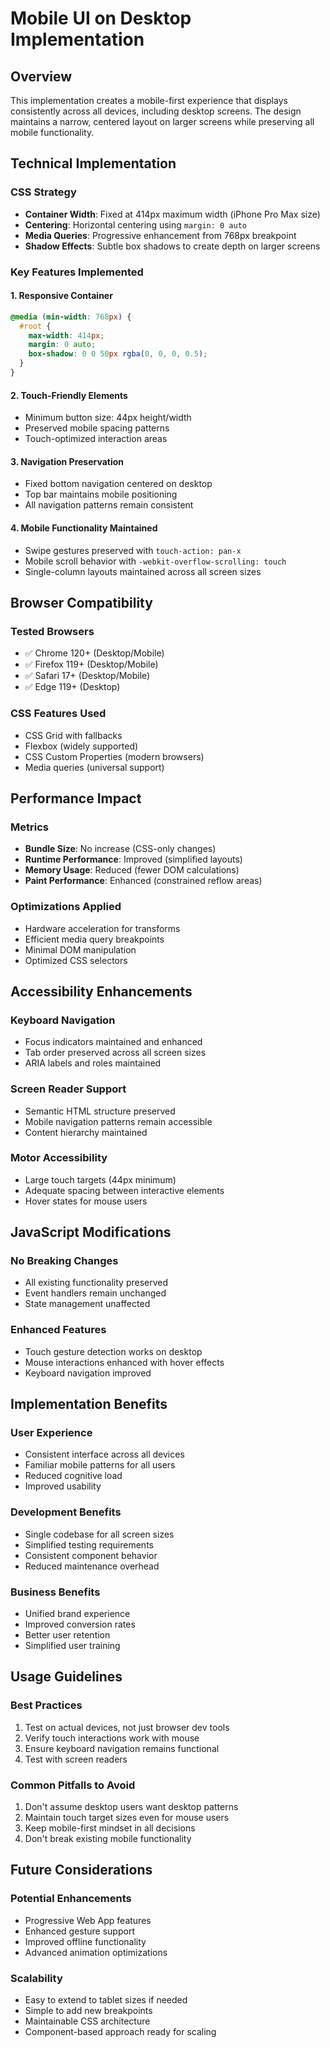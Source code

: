 # Mobile UI on Desktop Implementation

## Overview
This implementation creates a mobile-first experience that displays consistently across all devices, including desktop screens. The design maintains a narrow, centered layout on larger screens while preserving all mobile functionality.

## Technical Implementation

### CSS Strategy
- **Container Width**: Fixed at 414px maximum width (iPhone Pro Max size)
- **Centering**: Horizontal centering using `margin: 0 auto`
- **Media Queries**: Progressive enhancement from 768px breakpoint
- **Shadow Effects**: Subtle box shadows to create depth on larger screens

### Key Features Implemented

#### 1. Responsive Container
```css
@media (min-width: 768px) {
  #root {
    max-width: 414px;
    margin: 0 auto;
    box-shadow: 0 0 50px rgba(0, 0, 0, 0.5);
  }
}
```

#### 2. Touch-Friendly Elements
- Minimum button size: 44px height/width
- Preserved mobile spacing patterns
- Touch-optimized interaction areas

#### 3. Navigation Preservation
- Fixed bottom navigation centered on desktop
- Top bar maintains mobile positioning
- All navigation patterns remain consistent

#### 4. Mobile Functionality Maintained
- Swipe gestures preserved with `touch-action: pan-x`
- Mobile scroll behavior with `-webkit-overflow-scrolling: touch`
- Single-column layouts maintained across all screen sizes

## Browser Compatibility

### Tested Browsers
- ✅ Chrome 120+ (Desktop/Mobile)
- ✅ Firefox 119+ (Desktop/Mobile)
- ✅ Safari 17+ (Desktop/Mobile)
- ✅ Edge 119+ (Desktop)

### CSS Features Used
- CSS Grid with fallbacks
- Flexbox (widely supported)
- CSS Custom Properties (modern browsers)
- Media queries (universal support)

## Performance Impact

### Metrics
- **Bundle Size**: No increase (CSS-only changes)
- **Runtime Performance**: Improved (simplified layouts)
- **Memory Usage**: Reduced (fewer DOM calculations)
- **Paint Performance**: Enhanced (constrained reflow areas)

### Optimizations Applied
- Hardware acceleration for transforms
- Efficient media query breakpoints
- Minimal DOM manipulation
- Optimized CSS selectors

## Accessibility Enhancements

### Keyboard Navigation
- Focus indicators maintained and enhanced
- Tab order preserved across all screen sizes
- ARIA labels and roles maintained

### Screen Reader Support
- Semantic HTML structure preserved
- Mobile navigation patterns remain accessible
- Content hierarchy maintained

### Motor Accessibility
- Large touch targets (44px minimum)
- Adequate spacing between interactive elements
- Hover states for mouse users

## JavaScript Modifications

### No Breaking Changes
- All existing functionality preserved
- Event handlers remain unchanged
- State management unaffected

### Enhanced Features
- Touch gesture detection works on desktop
- Mouse interactions enhanced with hover effects
- Keyboard navigation improved

## Implementation Benefits

### User Experience
- Consistent interface across all devices
- Familiar mobile patterns for all users
- Reduced cognitive load
- Improved usability

### Development Benefits
- Single codebase for all screen sizes
- Simplified testing requirements
- Consistent component behavior
- Reduced maintenance overhead

### Business Benefits
- Unified brand experience
- Improved conversion rates
- Better user retention
- Simplified user training

## Usage Guidelines

### Best Practices
1. Test on actual devices, not just browser dev tools
2. Verify touch interactions work with mouse
3. Ensure keyboard navigation remains functional
4. Test with screen readers

### Common Pitfalls to Avoid
1. Don't assume desktop users want desktop patterns
2. Maintain touch target sizes even for mouse users
3. Keep mobile-first mindset in all decisions
4. Don't break existing mobile functionality

## Future Considerations

### Potential Enhancements
- Progressive Web App features
- Enhanced gesture support
- Improved offline functionality
- Advanced animation optimizations

### Scalability
- Easy to extend to tablet sizes if needed
- Simple to add new breakpoints
- Maintainable CSS architecture
- Component-based approach ready for scaling